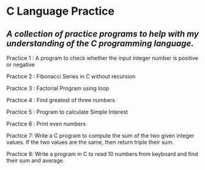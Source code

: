 # C Language Practice 

## *A collection of practice programs to help with my understanding of the C programming language.*

Practice 1 : A program to check whether the input integer number is positive or negative

Practice 2 : Fibonacci Series in C without recursion

Practice 3 : Factorial Program using loop

Practice 4 : Find greatest of three numbers

Practice 5 : Program to calculate Simple Interest

Practice 6 : Print even numbers

Practice 7: Write a C program to compute the sum of the two given integer values. If the two values are the same, then return triple their sum.

Practice 8: Write a program in C to read 10 numbers from keyboard and find their sum and average.
